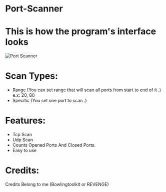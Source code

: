 # Port-Scanner


# This is how the program's interface looks
![Port Scanner](https://e.top4top.io/p_1557qryyr1.png)


# Scan Types:
- Range (You can set range that will scan all ports from start to end of it .) e.x: 20, 80
- Specific (You set one port to scan .)

# Features:
- Tcp Scan
- Udp Scan
- Counts Opened Ports And Closed Ports.
- Easy to use 

# Credits:
Credits Belong to me (Bowlingtoolkit or REVENGE)

